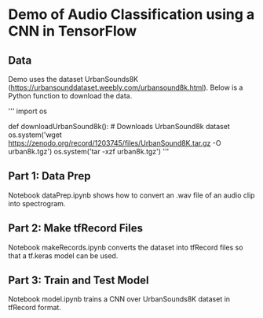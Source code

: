 # Demo of Audio Classification using a CNN in TensorFlow 

## Data
Demo uses the dataset UrbanSounds8K (https://urbansounddataset.weebly.com/urbansound8k.html). Below is a Python function to download the data. 

'''
import os

def downloadUrbanSound8k():
    # Downloads UrbanSound8k dataset 
    os.system('wget https://zenodo.org/record/1203745/files/UrbanSound8K.tar.gz -O urban8k.tgz')
    os.system('tar -xzf urban8k.tgz')
'''

## Part 1: Data Prep
Notebook dataPrep.ipynb shows how to convert an .wav file of an audio clip into spectrogram. 

## Part 2: Make tfRecord Files 
Notebook makeRecords.ipynb converts the dataset into tfRecord files so that a tf.keras model can be used.

## Part 3: Train and Test Model 
Notebook model.ipynb trains a CNN over UrbanSounds8K dataset in tfRecord format.
